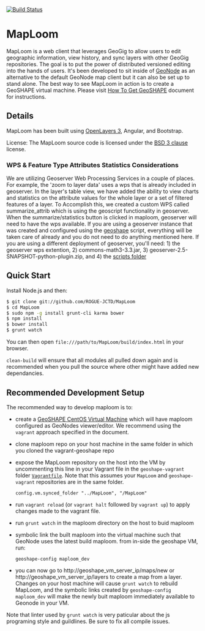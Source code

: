 [![Build Status](https://travis-ci.org/ROGUE-JCTD/MapLoom.svg?branch=master)](https://travis-ci.org/ROGUE-JCTD/MapLoom)

MapLoom
=========


MapLoom is a web client that leverages GeoGig to allow users to edit geographic information, view history, and sync layers with other GeoGig repositories.  The goal is to put the power of distributed versioned editing into the hands of users.  It's been developed to sit inside of [GeoNode](http://geonode.org) as an alternative to the default GeoNode map client but it can also be set up to stand alone. The best way to see MapLoom in action is to create a GeoSHAPE virtual machine. Please visit [How To Get GeoSHAPE](https://docs.google.com/document/d/1KMpk6dXuqvwfEi0pfRpaGY62j6ikoYtpYUPU0sJQAmk) document for instructions.

## Details

MapLoom has been built using [OpenLayers 3](http://ol3js.org), Angular, and Bootstrap.  

License: The MapLoom source code is licensed under the [BSD 3 clause](http://opensource.org/licenses/BSD-3-Clause) license. 

### WPS & Feature Type Attributes Statistics Considerations
We are utilizing Geoserver Web Processing Services in a couple of places. For example, the 'zoom to layer data' uses a wps that is already included in geoserver. In the layer's table view, we have added the ability to view charts and statistics on the attribute values for the whole layer or a set of filtered features of a layer. To Accomplish this, we created a custom WPS called summarize_attrib which is using the geoscript functionality in geoserver. When the summarize/statistics button is clicked in maploom, geoserver will need to have the wps available. If you are using a geoserver instance that was created and configured using the [geoshape](http://www.geoshape.org) script, everything will be taken care of already and you do not need to do anything mentioned here. If you are using a different deployment of geoserver, you'll need: 1) the geoserver wps extention, 2) commons-math3-3.3.jar, 3) geoserver-2.5-SNAPSHOT-python-plugin.zip, and 4) the [scripts folder](https://github.com/ROGUE-JCTD/geoserver_data/blob/master/scripts)

## Quick Start
Install Node.js and then:

```sh
$ git clone git://github.com/ROGUE-JCTD/MapLoom
$ cd MapLoom
$ sudo npm -g install grunt-cli karma bower
$ npm install
$ bower install
$ grunt watch
```
You can then open `file:///path/to/MapLoom/build/index.html` in your browser.

```clean-build``` will ensure that all modules all pulled down again and is recommended when you pull the source where other might have added new dependancies. 

## Recommended Development Setup
The recommended way to develop maploom is to:

- create a [GeoSHAPE CentOS Virtual Machine](https://docs.google.com/document/d/1SOX8pldVskbnngXNLEfxFPlWkgC93lr8j3AE5mgmC_8) which will have maploom configured as GeoNodes viewer/editor. We recommend using the ```vagrant``` approach specified in the document.
- clone maploom repo on your host machine in the same folder in which you cloned the vagrant-geoshape repo
- expose the MapLoom repository on the host into the VM by uncommenting this line in your Vagrant file in the `geoshape-vagrant` folder [```Vagrantfile```](https://github.com/ROGUE-JCTD/geoshape-vagrant/blob/master/Vagrantfile#L18). Note that this assumes your `MapLoom` and `geoshape-vagrant` repositories are in the same folder.

   ```config.vm.synced_folder "../MapLoom", "/MapLoom"```

- run ```vagrant reload``` (or `vagrant halt` followed by `vagrant up`) to apply changes made to the vagrant file.
- run ```grunt watch``` in the maploom directory on the host to buid maploom
- symbolic link the built maploom into the virtual machine such that GeoNode uses the latest build maploom. from in-side the geoshape VM, run:
   ```
   geoshape-config maploom_dev
   ```
- you can now go to http://geoshape_vm_server_ip/maps/new or http://geoshape_vm_server_ip/layers to create a map from a layer. Changes on your host machine will cause `grunt watch` to rebuild MapLoom, and the symbolic links created by `geoshape-config maploom_dev` will make the newly buit maploom immediately available to Geonode in your VM. 

Note that linter used by `grunt watch` is very paticular about the js programing style and guildlines. Be sure to fix all compile issues. 
